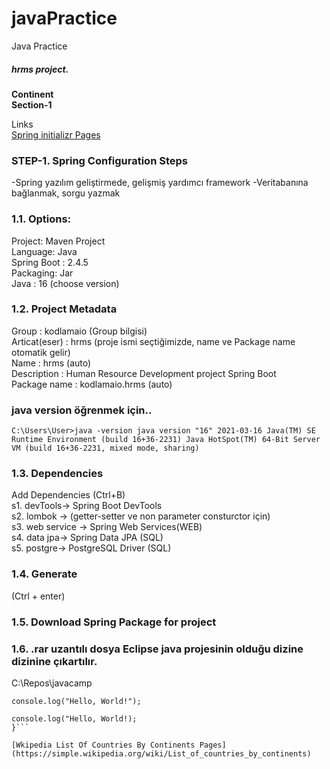 # javaPractice
Java Practice
##### hrms project.
**Continent**</br>
**Section-1**</br>

Links </br>
[Spring initializr Pages](https://start.spring.io/)</br>


### STEP-1. Spring Configuration Steps</br>
-Spring yazılım geliştirmede, gelişmiş yardımcı framework
-Veritabanına bağlanmak, sorgu yazmak</br>


### 1.1. Options:
Project: Maven Project</br>
Language: Java</br>
Spring Boot : 2.4.5</br>
Packaging: Jar</br>
Java : 16 (choose version)</br>

### 1.2. Project Metadata
Group : kodlamaio (Group bilgisi)</br>
Articat(eser) : hrms (proje ismi seçtiğimizde, name ve Package name otomatik gelir)</br>
Name : hrms (auto)</br>
Description : Human Resource Development project Spring Boot</br>
Package name : kodlamaio.hrms  (auto)</br>

### java version öğrenmek için..
`C:\Users\User>java -version
java version "16" 2021-03-16
Java(TM) SE Runtime Environment (build 16+36-2231)
Java HotSpot(TM) 64-Bit Server VM (build 16+36-2231, mixed mode, sharing)`</br>

### 1.3. Dependencies
Add Dependencies (Ctrl+B) </br>
s1. devTools→ Spring Boot DevTools</br>
s2. lombok → (getter-setter ve non parameter consturctor için)</br>
s3. web service → Spring Web Services(WEB)</br>
s4. data jpa→ Spring Data JPA (SQL)</br>
s5. postgre→ PostgreSQL Driver (SQL) </br>

### 1.4. Generate 
(Ctrl + enter)

### 1.5. Download Spring Package for project

### 1.6. .rar uzantılı dosya Eclipse java projesinin olduğu dizine dizinine çıkartılır. 
C:\Repos\javacamp </br>


`console.log("Hello, World!");`

```function (){
console.log("Hello, World!);
}```

[Wkipedia List Of Countries By Continents Pages](https://simple.wikipedia.org/wiki/List_of_countries_by_continents)
